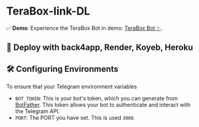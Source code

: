 # TeraBox-link-DL

✅ **Demo**: Experience the TeraBox Bot in demo: [TeraBox Bot ✨](https://t.me/Opleech_WD).

## 🚀 Deploy with back4app, Render, Koyeb, Heroku


## 🛠 Configuring Environments

To ensure that your Telegram environment variables

- `BOT_TOKEN`: This is your bot's token, which you can generate from [BotFather](https://t.me/BotFather). This token allows your bot to authenticate and interact with the Telegram API.
- `PORT`: The PORT you have set. This is used `3000`.
